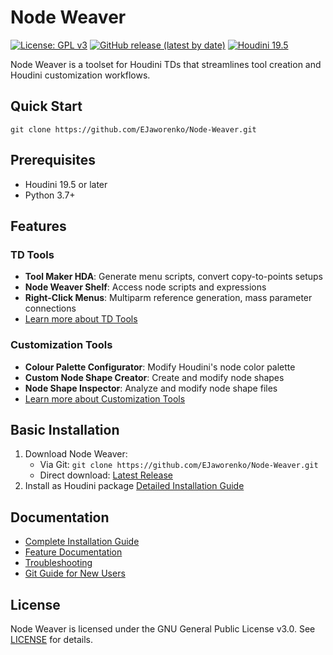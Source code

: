 # Node Weaver

[![License: GPL v3](https://img.shields.io/badge/License-GPLv3-blue.svg)](https://www.gnu.org/licenses/gpl-3.0)
[![GitHub release (latest by date)](https://img.shields.io/github/v/release/EJaworenko/Node-Weaver)](https://github.com/EJaworenko/Node-Weaver/releases)
[![Houdini 19.5](https://img.shields.io/badge/Houdini-19.5%2B-orange)](https://www.sidefx.com/download/)

Node Weaver is a toolset for Houdini TDs that streamlines tool creation and Houdini customization workflows.

## Quick Start
    git clone https://github.com/EJaworenko/Node-Weaver.git

## Prerequisites
- Houdini 19.5 or later
- Python 3.7+

## Features

### TD Tools
- **Tool Maker HDA**: Generate menu scripts, convert copy-to-points setups
- **Node Weaver Shelf**: Access node scripts and expressions
- **Right-Click Menus**: Multiparm reference generation, mass parameter connections
- [Learn more about TD Tools](docs/features/td-tools.md)

### Customization Tools
- **Colour Palette Configurator**: Modify Houdini's node color palette
- **Custom Node Shape Creator**: Create and modify node shapes
- **Node Shape Inspector**: Analyze and modify node shape files
- [Learn more about Customization Tools](docs/features/customization.md)

## Basic Installation
1. Download Node Weaver:
   - Via Git: `git clone https://github.com/EJaworenko/Node-Weaver.git`
   - Direct download: [Latest Release](release-link)
2. Install as Houdini package
[Detailed Installation Guide](docs/installation.md)

## Documentation
- [Complete Installation Guide](docs/installation.md)
- [Feature Documentation](docs/features/)
- [Troubleshooting](docs/troubleshooting.md)
- [Git Guide for New Users](docs/git-guide.md)

## License
Node Weaver is licensed under the GNU General Public License v3.0. See [LICENSE](LICENSE) for details.
